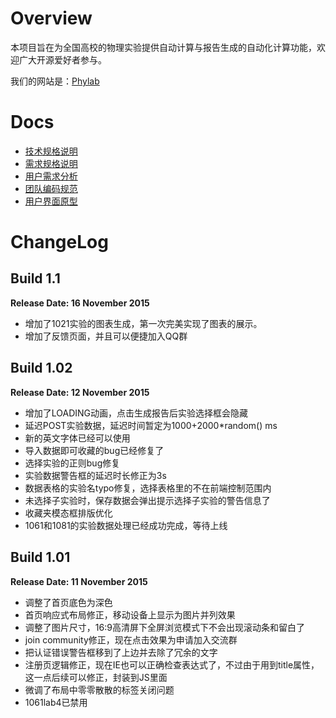 # Overview

本项目旨在为全国高校的物理实验提供自动计算与报告生成的自动化计算功能，欢迎广大开源爱好者参与。

我们的网站是：[Phylab](http://121.42.204.94)

# Docs

- [技术规格说明](https://github.com/buaase/Phylab-Web/blob/master/docs/Back-end-frame.md)
- [需求规格说明](https://github.com/buaase/Phylab-Web/blob/master/docs/Require-Specification.md)
- [用户需求分析](https://github.com/buaase/Phylab-Web/blob/master/docs/User-needs.md)
- [团队编码规范](https://github.com/buaase/Phylab-Web/blob/master/docs/PSR-SE.md)
- [用户界面原型](https://github.com/buaase/Phylab-Web/blob/master/docs/User-Interface.md)


# ChangeLog
## Build 1.1
**Release Date: 16 November 2015**
- 增加了1021实验的图表生成，第一次完美实现了图表的展示。
- 增加了反馈页面，并且可以便捷加入QQ群

## Build 1.02
**Release Date: 12 November 2015**
- 增加了LOADING动画，点击生成报告后实验选择框会隐藏
- 延迟POST实验数据，延迟时间暂定为1000+2000*random() ms
- 新的英文字体已经可以使用
- 导入数据即可收藏的bug已经修复了
- 选择实验的正则bug修复
- 实验数据警告框的延迟时长修正为3s
- 数据表格的实验名typo修复，选择表格里的不在前端控制范围内
- 未选择子实验时，保存数据会弹出提示选择子实验的警告信息了
- 收藏夹模态框排版优化
- 1061和1081的实验数据处理已经成功完成，等待上线

## Build 1.01
**Release Date: 11 November 2015**
- 调整了首页底色为深色
- 首页响应式布局修正，移动设备上显示为图片并列效果
- 调整了图片尺寸，16:9高清屏下全屏浏览模式下不会出现滚动条和留白了
- join community修正，现在点击效果为申请加入交流群
- 把认证错误警告框移到了上边并去除了冗余的文字
- 注册页逻辑修正，现在IE也可以正确检查表达式了，不过由于用到title属性，这一点后续可以修正，封装到JS里面
- 微调了布局中零零散散的标签关闭问题
- 1061lab4已禁用
